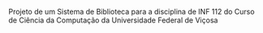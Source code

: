 Projeto de um Sistema de Biblioteca para a disciplina de INF 112 do Curso de Ciência da Computação da Universidade Federal de Viçosa 
